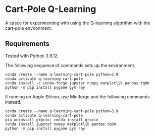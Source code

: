 # Cart-Pole Q-Learning
A space for experimenting with using the Q-learning algorithm with the cart-pole environment.

## Requirements
Tested with Python 3.9.12.

The following sequence of commands sets up the environment.

```
conda create --name q-learning-cart-pole python=3.9
conda activate q-learning-cart-pole
conda install -c conda-forge jupyter numpy matplotlib pandas tqdm
python -m pip install pygame gym ray
```

If running on Apple Silicon, use Miniforge and the following commands instead.

```
conda create --name q-learning-cart-pole python=3.9
conda activate q-learning-cart-pole
pip uninstall grpcio; conda install grpcio
conda install jupyter numpy matplotlib pandas tqdm
python -m pip install pygame gym ray
```
